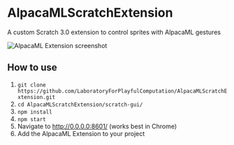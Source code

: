 # AlpacaMLScratchExtension
A custom Scratch 3.0 extension to control sprites with AlpacaML gestures

![AlpacaML Extension screenshot](https://i.ibb.co/P10xpZk/Screen-Shot-2019-10-30-at-3-46-08-PM.png)

## How to use
1. `git clone https://github.com/LaboratoryForPlayfulComputation/AlpacaMLScratchExtension.git`
2. `cd AlpacaMLScratchExtension/scratch-gui/`
3. `npm install`
4. `npm start`
5. Navigate to http://0.0.0.0:8601/ (works best in Chrome)
6. Add the AlpacaML Extension to your project
